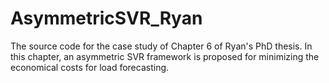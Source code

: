 # AsymmetricSVR_Ryan
The source code for the case study of Chapter 6 of Ryan's PhD thesis. In this chapter, an asymmetric SVR framework is proposed for minimizing the economical costs for load forecasting.
